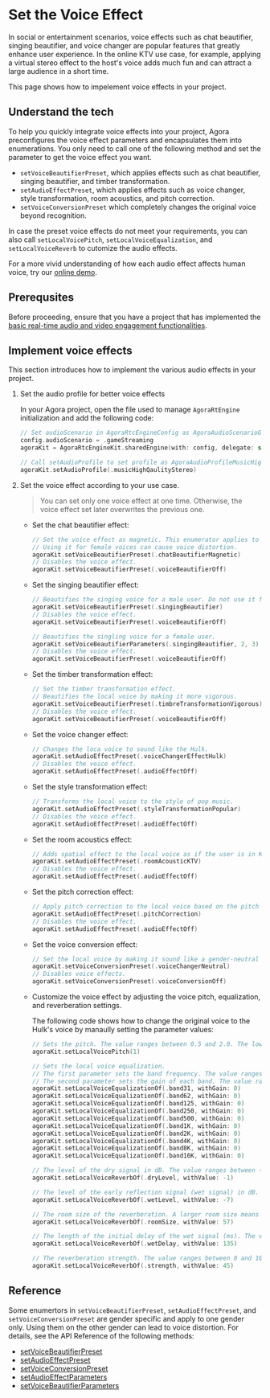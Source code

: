 # Set the Voice Effect

In social or entertainment scenarios, voice effects such as chat beautifier, singing beautifier, and voice changer are popular features that greatly enhance user experience. In the online KTV use case, for example, applying a virtual stereo effect to the host's voice adds much fun and can attract a large audience in a short time.

This page shows how to impelement voice effects in your project.

## Understand the tech

To help you quickly integrate voice effects into your project, Agora preconfigures the voice effect parameters and encapsulates them into enumerations. You only need to call one of the following method and set the parameter to get the voice effect you want.

- `setVoiceBeautifierPreset`, which applies effects such as chat beautifier, singing beautifier, and timber transformation.
- `setAudioEffectPreset`, which applies effects such as voice changer, style transformation, room acoustics, and pitch correction.
- `setVoiceConversionPreset` which completely changes the original voice beyond recognition.

In case the preset voice effects do not meet your requirements, you can also call `setLocalVoicePitch`, `setLocalVoiceEqualization`, and `setLocalVoiceReverb` to cutomize the audio effects.

For a more vivid understanding of how each audio effect affects human voice, try our [online demo](https://web-cdn.agora.io/marketing/audio_en_v3.html).

## Prerequsites

Before proceeding, ensure that you have a project that has implemented the [basic real-time audio and video engagement functionalities]().


## Implement voice effects

This section introduces how to implement the various audio effects in your project.

1. Set the audio profile for better voice effects

   In your Agora project, open the file used to manage `AgoraRtEngine` initialization and add the following code:

    ```swift
    // Set audioScenario in AgoraRtcEngineConfig as AgoraAudioScenarioGameStreaming.
    config.audioScenario = .gameStreaming
    agoraKit = AgoraRtcEngineKit.sharedEngine(with: config, delegate: self)

    // Call setAudioProfile to set profile as AgoraAudioProfileMusicHighQuality or AgoraAudioProfileMusicHighQualityStereo.
    agoraKit.setAudioProfile(.musicHighQaulityStereo)
    ```
2. Set the voice effect according to your use case.

   > You can set only one voice effect at one time. Otherwise, the voice effect set later overwrites the previous one.

   - Set the chat beautifier effect:
    
     ```swift
     // Set the voice effect as magnetic. This enumerator applies to male voices only.
     // Using it for female voices can cause voice distortion.
     agoraKit.setVoiceBeautifierPreset(.chatBeautifierMagnetic)
     // Disables the voice effect.
     agoraKit.setVoiceBeautifierPreset(.voiceBeautifierOff)
     ```
   - Set the singing beautifier effect:

     ```swift
     // Beautifies the singing voice for a male user. Do not use it for a female user.
     agoraKit.setVoiceBeautifierPreset(.singingBeautifier)
     // Disables the voice effect.
     agoraKit.setVoiceBeautifierPreset(.voiceBeautifierOff)

     // Beautifies the singling voice for a female user.
     agoraKit.setVoiceBeautifierParameters(.singingBeautifier, 2, 3)
     // Disables the voice effect.
     agoraKit.setVoiceBeautifierPreset(.voiceBeautifierOff)
     ```
   - Set the timber transformation effect:

     ```swift
     // Set the timber transformation effect.
     // Beautifies the local voice by making it more vigorous.
     agoraKit.setVoiceBeautifierPreset(.timbreTransformationVigorous)
     // Disables the voice effect.
     agoraKit.setVoiceBeautifierPreset(.voiceBeautifierOff)
     ```
   - Set the voice changer effect:

     ```swift
     // Changes the loca voice to sound like the Hulk.
     agoraKit.setAudioEffectPreset(.voiceChangerEffectHulk)
     // Disables the voice effect.
     agoraKit.setAudioEffectPreset(.audioEffectOff)
     ```

   - Set the style transformation effect:

     ```swift
     // Transforms the local voice to the style of pop music.
     agoraKit.setAudioEffectPreset(.styleTransformationPopular)
     // Disables the voice effect.
     agoraKit.setAudioEffectPreset(.audioEffectOff)
     ```
    
   - Set the room acoustics effect:

     ```swift
     // Adds spatial effect to the local voice as if the user is in KTV.
     agoraKit.setAudioEffectPreset(.roomAcousticKTV)
     // Disables the voice effect.
     agoraKit.setAudioEffectPreset(.audioEffectOff)
     ```

   - Set the pitch correction effect:

     ```swift
     // Apply pitch correction to the local voice based on the pitch of the natural C major scale.
     agoraKit.setAudioEffectPreset(.pitchCorrection)
     // Disables the voice effect.
     agoraKit.setAudioEffectPreset(.audioEffectOff)
     ```
   - Set the voice conversion effect:

     ```swift
     // Set the local voice by making it sound like a gender-neutral voice.
     agoraKit.setVoiceConversionPreset(.voiceChangerNeutral)  
     // Disables voice effects. 
     agoraKit.setVoiceConversionPreset(.voiceConversionOff)
     ```
   
   - Customize the voice effect by adjusting the voice pitch, equalization, and reverberation settings.

     The following code shows how to change the original voice to the Hulk's voice by manaully setting the parameter values:

     ```swift
     // Sets the pitch. The value ranges between 0.5 and 2.0. The lower the value, the lower the pitch. The default value is 1.0, which is the original pitch.
     agoraKit.setLocalVoicePitch(1)

     // Sets the local voice equalization.
     // The first parameter sets the band frequency. The value ranges between 0 and 9. Each value represents the center frequency of the band: 31, 62, 125, 250, 500, 1k, 2k, 4k, 8k, and 16k Hz.
     // The second parameter sets the gain of each band. The value ranges between -15 and 15 dB. The default value is 0.
     agoraKit.setLocalVoiceEqualizationOf(.band31, withGain: 0)
     agoraKit.setLocalVoiceEqualizationOf(.band62, withGain: 0)
     agoraKit.setLocalVoiceEqualizationOf(.band125, withGain: 0)
     agoraKit.setLocalVoiceEqualizationOf(.band250, withGain: 0)
     agoraKit.setLocalVoiceEqualizationOf(.band500, withGain: 0)
     agoraKit.setLocalVoiceEqualizationOf(.band1K, withGain: 0)
     agoraKit.setLocalVoiceEqualizationOf(.band2K, withGain: 0)
     agoraKit.setLocalVoiceEqualizationOf(.band4K, withGain: 0)
     agoraKit.setLocalVoiceEqualizationOf(.band8K, withGain: 0)
     agoraKit.setLocalVoiceEqualizationOf(.band16K, withGain: 0)

     // The level of the dry signal in dB. The value ranges between -20 and 10.
     agoraKit.setLocalVoiceReverbOf(.dryLevel, withValue: -1)

     // The level of the early reflection signal (wet signal) in dB. The value ranges between -20 and 10.
     agoraKit.setLocalVoiceReverbOf(.wetLevel, withValue: -7)

     // The room size of the reverberation. A larger room size means a stronger reverberation. The value ranges between 0 and 100.
     agoraKit.setLocalVoiceReverbOf(.roomSize, withValue: 57)

     // The length of the initial delay of the wet signal (ms). The value ranges between 0 and 200.
     agoraKit.setLocalVoiceReverbOf(.wetDelay, withValue: 135)

     // The reverberation strength. The value ranges between 0 and 100. The higher the value, the stronger the reverberation.
     agoraKit.setLocalVoiceReverbOf(.strength, withValue: 45)
     ``` 

## Reference

Some enumertors in `setVoiceBeautifierPreset`, `setAudioEffectPreset`, and `setVoiceConversionPreset` are gender specific and apply to one gender only. Using them on the other gender can lead to voice distortion. For details, see the API Reference of the following methods:

- [setVoiceBeautifierPreset]()
- [setAudioEffectPreset]()
- [setVoiceConversionPreset]()
- [setAudioEffectParameters]()
- [setVoiceBeautifierParameters]()


